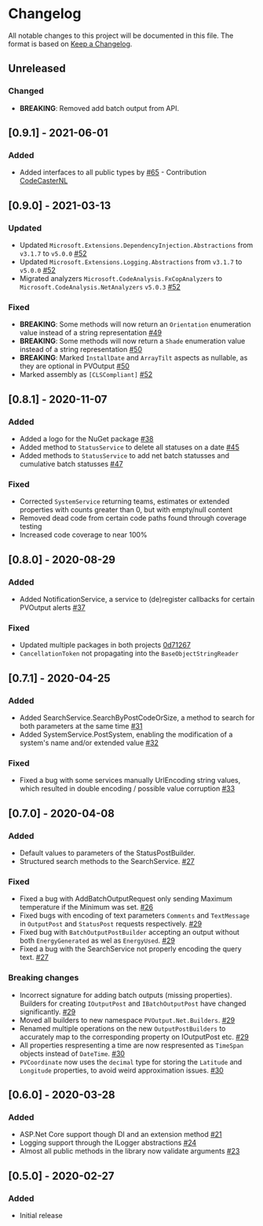 # Changelog

All notable changes to this project will be documented in this file.
The format is based on [Keep a Changelog](https://keepachangelog.com/en/1.0.0/).

## Unreleased

### Changed

- **BREAKING**: Removed add batch output from API.

## [0.9.1] - 2021-06-01

### Added

- Added interfaces to all public types by [#65](https://github.com/pyrocumulus/pvoutput.net/pull/65) - Contribution [CodeCasterNL](https://github.com/CodeCasterNL)

## [0.9.0] - 2021-03-13

### Updated

- Updated `Microsoft.Extensions.DependencyInjection.Abstractions` from `v3.1.7` to `v5.0.0` [#52](https://github.com/pyrocumulus/pvoutput.net/pull/52)
- Updated `Microsoft.Extensions.Logging.Abstractions` from `v3.1.7` to `v5.0.0` [#52](https://github.com/pyrocumulus/pvoutput.net/pull/52)
- Migrated analyzers `Microsoft.CodeAnalysis.FxCopAnalyzers` to `Microsoft.CodeAnalysis.NetAnalyzers` `v5.0.3` [#52](https://github.com/pyrocumulus/pvoutput.net/pull/52)

### Fixed

- **BREAKING**: Some methods will now return an `Orientation` enumeration value instead of a string representation [#49](https://github.com/pyrocumulus/pvoutput.net/pull/49)
- **BREAKING**: Some methods will now return a `Shade` enumeration value instead of a string representation [#50](https://github.com/pyrocumulus/pvoutput.net/pull/50)
- **BREAKING**: Marked `InstallDate` and `ArrayTilt` aspects as nullable, as they are optional in PVOutput [#50](https://github.com/pyrocumulus/pvoutput.net/pull/50)
- Marked assembly as `[CLSCompliant]` [#52](https://github.com/pyrocumulus/pvoutput.net/pull/52)

## [0.8.1] - 2020-11-07

### Added

- Added a logo for the NuGet package [#38](https://github.com/pyrocumulus/pvoutput.net/pull/38)
- Added method to `StatusService` to delete all statuses on a date [#45](https://github.com/pyrocumulus/pvoutput.net/pull/45)
- Added methods to `StatusService` to add net batch statusses and cumulative batch statusses [#47](https://github.com/pyrocumulus/pvoutput.net/pull/47)

### Fixed

- Corrected `SystemService` returning teams, estimates or extended properties with counts greater than 0, but with empty/null content
- Removed dead code from certain code paths found through coverage testing
- Increased code coverage to near 100%

## [0.8.0] - 2020-08-29

### Added

- Added NotificationService, a service to (de)register callbacks for certain PVOutput alerts [#37](https://github.com/pyrocumulus/pvoutput.net/pull/37)

### Fixed

- Updated multiple packages in both projects [0d71267](https://github.com/pyrocumulus/pvoutput.net/pull/37/commits/0d7126716f165829db31f06be14d3bd0143f411c)
- `CancellationToken` not propagating into the `BaseObjectStringReader`

## [0.7.1] - 2020-04-25

### Added

- Added SearchService.SearchByPostCodeOrSize, a method to search for both parameters at the same time [#31](https://github.com/pyrocumulus/pvoutput.net/pull/31)
- Added SystemService.PostSystem, enabling the modification of a system's name and/or extended value [#32](https://github.com/pyrocumulus/pvoutput.net/pull/32)

### Fixed

- Fixed a bug with some services manually UrlEncoding string values, which resulted in double encoding / possible value corruption [#33](https://github.com/pyrocumulus/pvoutput.net/issues/33)

## [0.7.0] - 2020-04-08

### Added

- Default values to parameters of the StatusPostBuilder.
- Structured search methods to the SearchService. [#27](https://github.com/pyrocumulus/pvoutput.net/issues/27)

### Fixed

- Fixed a bug with AddBatchOutputRequest only sending Maximum temperature if the Minimum was set. [#26](https://github.com/pyrocumulus/pvoutput.net/issues/26)
- Fixed bugs with encoding of text parameters `Comments` and `TextMessage` in `OutputPost` and `StatusPost` requests respectively. [#29](https://github.com/pyrocumulus/pvoutput.net/issues/29)
- Fixed bug with `BatchOutputPostBuilder` accepting an output without both `EnergyGenerated` as wel as `EnergyUsed`. [#29](https://github.com/pyrocumulus/pvoutput.net/issues/29)
- Fixed a bug with the SearchService not properly encoding the query text. [#27](https://github.com/pyrocumulus/pvoutput.net/issues/27)

### Breaking changes

- Incorrect signature for adding batch outputs (missing properties). Builders for creating `IOutputPost` and `IBatchOutputPost` have changed significantly. [#29](https://github.com/pyrocumulus/pvoutput.net/issues/29)
- Moved all builders to new namespace `PVOutput.Net.Builders`. [#29](https://github.com/pyrocumulus/pvoutput.net/issues/29)
- Renamed multiple operations on the new `OutputPostBuilders` to accurately map to the corresponding property on IOutputPost etc. [#29](https://github.com/pyrocumulus/pvoutput.net/issues/29)
- All properties respresenting a time are now respresented as `TimeSpan` objects instead of `DateTime`. [#30](https://github.com/pyrocumulus/pvoutput.net/issues/30)
- `PVCoordinate` now uses the `decimal` type for storing the `Latitude` and `Longitude` properties, to avoid weird approximation issues. [#30](https://github.com/pyrocumulus/pvoutput.net/issues/30)

## [0.6.0] - 2020-03-28

### Added

- ASP.&#8203;Net Core support though DI and an extension method [#21](https://github.com/pyrocumulus/pvoutput.net/issues/21)
- Logging support through the ILogger abstractions [#24](https://github.com/pyrocumulus/pvoutput.net/pull/24)
- Almost all public methods in the library now validate arguments [#23](https://github.com/pyrocumulus/pvoutput.net/pull/23)

## [0.5.0] - 2020-02-27

### Added

- Initial release
